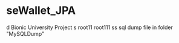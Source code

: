 seWallet_JPA
===========
d
Bionic University Project
s
root11
root111
ss
sql dump file in folder "MySQLDump"
